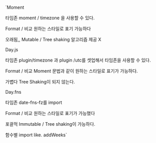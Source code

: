 `Moment

타임존
moment / timezone 을 사용할 수 있다.

Format / 비교
원하는 스타일로 표기 가능하다

오래됨,,
Mutable / Tree shaking 알고리즘 제공 X

Day.js

타임존
plugin/timezone 과 plugin /utc를 셋업해서 타임존을 사용할 수 있다.

Format / 비교
Moment 문법과 같이 원하는 스타일로 표기가 가능하다.

가볍다
Tree Shaking이 되지 않는다.

Day.fns

타임존
date-fns-fz를 import

Format / 비교
원하는 스타일로 표기가 가능했다

포괄적
Immutable / Tree shaking이 가능하다.

함수별 import
like. addWeeks`

